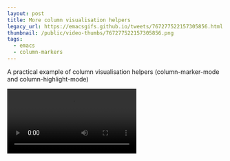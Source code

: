 ```yaml
---
layout: post
title: More column visualisation helpers
legacy_url: https://emacsgifs.github.io/tweets/767277522157305856.html
thumbnail: /public/video-thumbs/767277522157305856.png
tags:
  - emacs
  - column-markers
---
```


A practical example of column visualisation helpers (column-marker-mode and column-highlight-mode)

<video controls autoplay loop>
  <source src="/public/videos/767277522157305856.mp4" type="video/mp4">
    Sorry your browser does not support the video tag, maybe time to upgrade?
</video>

